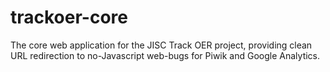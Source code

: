 trackoer-core
=============

The core web application for the JISC Track OER project, providing clean URL redirection to no-Javascript web-bugs for Piwik and Google Analytics.